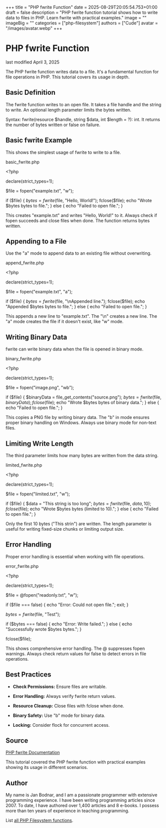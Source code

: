 +++
title = "PHP fwrite Function"
date = 2025-08-29T20:05:54.753+01:00
draft = false
description = "PHP fwrite function tutorial shows how to write data to files in PHP. Learn fwrite with practical examples."
image = ""
imageBig = ""
categories = ["php-filesystem"]
authors = ["Cude"]
avatar = "/images/avatar.webp"
+++

# PHP fwrite Function

last modified April 3, 2025

The PHP fwrite function writes data to a file. It's a fundamental
function for file operations in PHP. This tutorial covers its usage in depth.

## Basic Definition

The fwrite function writes to an open file. It takes a file handle
and the string to write. An optional length parameter limits the bytes written.

Syntax: fwrite(resource $handle, string $data, int $length = ?): int.
It returns the number of bytes written or false on failure.

## Basic fwrite Example

This shows the simplest usage of fwrite to write to a file.

basic_fwrite.php
  

&lt;?php

declare(strict_types=1);

$file = fopen("example.txt", "w");

if ($file) {
    $bytes = fwrite($file, "Hello, World!");
    fclose($file);
    echo "Wrote $bytes bytes to file.";
} else {
    echo "Failed to open file.";
}

This creates "example.txt" and writes "Hello, World!" to it. Always check if
fopen succeeds and close files when done. The function returns bytes written.

## Appending to a File

Use the "a" mode to append data to an existing file without overwriting.

append_fwrite.php
  

&lt;?php

declare(strict_types=1);

$file = fopen("example.txt", "a");

if ($file) {
    $bytes = fwrite($file, "\nAppended line.");
    fclose($file);
    echo "Appended $bytes bytes to file.";
} else {
    echo "Failed to open file.";
}

This appends a new line to "example.txt". The "\n" creates a new line. The "a"
mode creates the file if it doesn't exist, like "w" mode.

## Writing Binary Data

fwrite can write binary data when the file is opened in binary mode.

binary_fwrite.php
  

&lt;?php

declare(strict_types=1);

$file = fopen("image.png", "wb");

if ($file) {
    $binaryData = file_get_contents("source.png");
    $bytes = fwrite($file, $binaryData);
    fclose($file);
    echo "Wrote $bytes bytes of binary data.";
} else {
    echo "Failed to open file.";
}

This copies a PNG file by writing binary data. The "b" in mode ensures proper
binary handling on Windows. Always use binary mode for non-text files.

## Limiting Write Length

The third parameter limits how many bytes are written from the data string.

limited_fwrite.php
  

&lt;?php

declare(strict_types=1);

$file = fopen("limited.txt", "w");

if ($file) {
    $data = "This string is too long";
    $bytes = fwrite($file, $data, 10);
    fclose($file);
    echo "Wrote $bytes bytes (limited to 10).";
} else {
    echo "Failed to open file.";
}

Only the first 10 bytes ("This strin") are written. The length parameter is
useful for writing fixed-size chunks or limiting output size.

## Error Handling

Proper error handling is essential when working with file operations.

error_fwrite.php
  

&lt;?php

declare(strict_types=1);

$file = @fopen("readonly.txt", "w");

if ($file === false) {
    echo "Error: Could not open file.";
    exit;
}

$bytes = fwrite($file, "Test");

if ($bytes === false) {
    echo "Error: Write failed.";
} else {
    echo "Successfully wrote $bytes bytes.";
}

fclose($file);

This shows comprehensive error handling. The @ suppresses fopen warnings. Always
check return values for false to detect errors in file operations.

## Best Practices

- **Check Permissions:** Ensure files are writable.

- **Error Handling:** Always verify fwrite return values.

- **Resource Cleanup:** Close files with fclose when done.

- **Binary Safety:** Use "b" mode for binary data.

- **Locking:** Consider flock for concurrent access.

## Source

[PHP fwrite Documentation](https://www.php.net/manual/en/function.fwrite.php)

This tutorial covered the PHP fwrite function with practical
examples showing its usage in different scenarios.

## Author

My name is Jan Bodnar, and I am a passionate programmer with extensive
programming experience. I have been writing programming articles since 2007.
To date, I have authored over 1,400 articles and 8 e-books. I possess more
than ten years of experience in teaching programming.

List [all PHP Filesystem functions](/php/#php-fs).